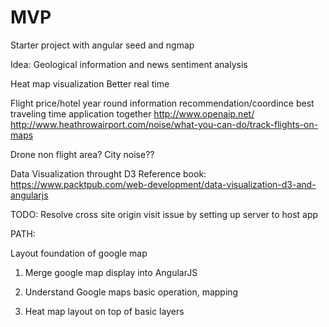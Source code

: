 # MVP
Starter project with angular seed and ngmap 

Idea:
Geological information and news sentiment analysis

<!-- or charging station/gas station process real time  -->

Heat map visualization 
Better real time

Flight price/hotel year round information recommendation/coordince best traveling time application together
http://www.openaip.net/
http://www.heathrowairport.com/noise/what-you-can-do/track-flights-on-maps

Drone non flight area?
City noise??

Data Visualization throught D3
Reference book:
https://www.packtpub.com/web-development/data-visualization-d3-and-angularjs

<!-- ngmap: -->
<!-- http://ngmap.github.io/ -->

<!-- Not to use ngmap, starting with barebone google map api -->

TODO:
Resolve cross site origin visit issue by setting up server to host app

PATH:

Layout foundation of google map
1. Merge google map display into AngularJS

2. Understand Google maps basic operation, mapping 

3. Heat map layout on top of basic layers

